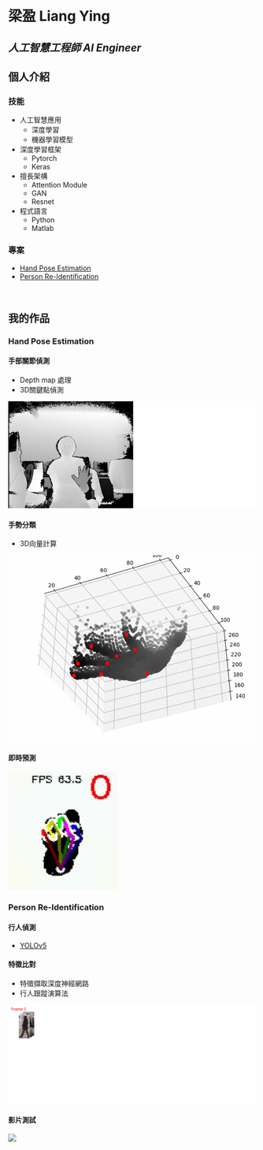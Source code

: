 # 梁盈 Liang Ying
## *人工智慧工程師 AI Engineer*

## 個人介紹


### 技能
* 人工智慧應用
  * 深度學習
  * 機器學習模型
* 深度學習框架
  * Pytorch
  * Keras
* 擅長架構
  * Attention Module
  * GAN
  * Resnet
* 程式語言
  * Python
  * Matlab  

### 專案
- [Hand Pose Estimation](#hand-pose-estimation)
- [Person Re-Identification](#person-re-identification)



<br>

## 我的作品

### Hand Pose Estimation
#### 手部關節偵測
* Depth map 處理
* 3D關鍵點偵測  

<img src="/depthmap2point.gif"/>

#### 手勢分類
* 3D向量計算

<img src="/gesture.gif"/>

#### 即時預測
<img src="/handc.gif"/>

<br>

### Person Re-Identification
#### 行人偵測
- [YOLOv5](https://github.com/ultralytics/yolov5)

#### 特徵比對
- 特徵擷取深度神經網路
- 行人跟蹤演算法

<img src="/reidflow.gif"/>
  
#### 影片測試
<img src="/terrace1-c1.gif"/>